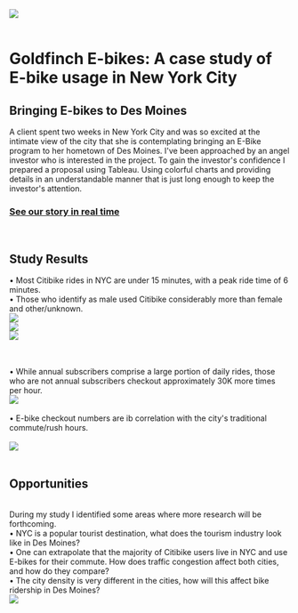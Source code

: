 <img src="https://github.com/meggrooms/bikesharing/blob/main/images/Goldfinch_logo.png">
<BR>
<BR>
  
# Goldfinch E-bikes: A case study of E-bike usage in New York City
## Bringing E-bikes to Des Moines

A client spent two weeks in New York City and was so excited at the intimate view of the city that she is contemplating bringing an E-Bike program to her hometown of Des Moines. I've been approached by an angel investor who is interested in the project. To gain the investor's confidence I prepared a proposal using Tableau. Using colorful charts and providing details in an understandable manner that is just long enough to keep the investor's attention.

 
### <a href="https://public.tableau.com/app/profile/margaret.gangloff.grooms/viz/GoldfinchE-BikeProposal/GoldfinchStory">See our story in real time </a>
<BR>


## Study Results


• Most Citibike rides in NYC are under 15 minutes, with a peak ride time of 6 minutes.
 <BR>
• Those who identify as male used Citibike considerably more than female and other/unknown.
 <BR>
<img src="https://github.com/meggrooms/bikesharing/blob/main/images/deliverable_2/story_1.png">
<BR>
<img src="https://github.com/meggrooms/bikesharing/blob/main/images/deliverable_2/2_gender.png">
<BR>
<img src="https://github.com/meggrooms/bikesharing/blob/main/images/deliverable_2/story_by_gender.png">
<BR>  
<BR>

• While annual subscribers comprise a large portion of daily rides, those who are not annual subscribers checkout approximately 30K more times per hour.
<BR>
<img src="https://github.com/meggrooms/bikesharing/blob/main/images/deliverable_2/by_user.png">
<BR>
<BR>
• E-bike checkout numbers are ib correlation with the city's traditional commute/rush hours.
<BR>
<BR>
<img src="https://github.com/meggrooms/bikesharing/blob/main/images/deliverable_2/time_used.png">
<BR>
<BR>
## Opportunities
<br>
During my study I identified some areas where more research will be forthcoming.
<BR>
• NYC is a popular tourist destination, what does the tourism industry look like in Des Moines?
<BR>
• One can extrapolate that the majority of Citibike users live in NYC and use E-bikes for their commute. How does traffic congestion affect both cities, and how do they compare? 
<BR>
• The city density is very different in the cities, how will this affect bike ridership in Des Moines?
<BR>
<img src="https://github.com/meggrooms/bikesharing/blob/main/images/deliverable_2/city_differences.png">


